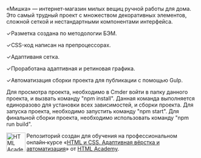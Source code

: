 «Мишка» — интернет-магазин милых вещиц ручной работы для дома. Это самый трудный проект с множеством декоративных элементов, сложной сеткой и нестандартными компонентами интерфейса.

✓Разметка создана по методологии БЭМ.

✓CSS-код написан на препроцессорах.

✓Адаптиваня сетка.

✓Проработана адаптивная и ретиновая графика.

✓Автоматизация сборки проекта для публикации с помощью Gulp.

Для просмотра проекта, необходимо в Сmder войти в папку данного проекта, и вызвать команду "npm install". Данная команда выполняется единоразово для установки всех зависимостей, и сборки проекта. Для запуска проекта, необходимо запустить команду "npm start". Для финальной сборки проекта, необходимо использовать команду "npm run build".


<a href="https://htmlacademy.ru/intensive/adaptive"><img align="left" width="50" height="50" alt="HTML Academy" src="https://up.htmlacademy.ru/static/img/intensive/adaptive/logo-for-github-2.png"></a>

Репозиторий создан для обучения на профессиональном онлайн‑курсе «[HTML и CSS. Адаптивная вёрстка и автоматизация](https://htmlacademy.ru/intensive/adaptive)» от [HTML Academy](https://htmlacademy.ru).
